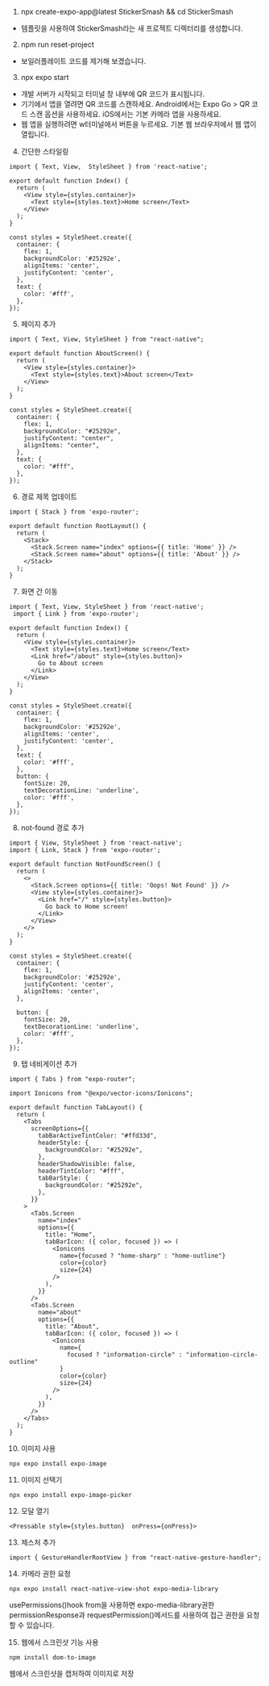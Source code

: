 1. npx create-expo-app@latest StickerSmash && cd StickerSmash

- 템플릿을 사용하여 StickerSmash라는 새 프로젝트 디렉터리를 생성합니다.

2. npm run reset-project

- 보일러플레이트 코드를 제거해 보겠습니다.

3. npx expo start

- 개발 서버가 시작되고 터미널 창 내부에 QR 코드가 표시됩니다.
- 기기에서 앱을 열려면 QR 코드를 스캔하세요. Android에서는 Expo Go > QR 코드 스캔 옵션을 사용하세요. iOS에서는 기본 카메라 앱을 사용하세요.
- 웹 앱을 실행하려면 w터미널에서 버튼을 누르세요. 기본 웹 브라우저에서 웹 앱이 열립니다.

4. 간단한 스타일링

```
import { Text, View,  StyleSheet } from 'react-native';

export default function Index() {
  return (
    <View style={styles.container}>
      <Text style={styles.text}>Home screen</Text>
    </View>
  );
}

const styles = StyleSheet.create({
  container: {
    flex: 1,
    backgroundColor: '#25292e',
    alignItems: 'center',
    justifyContent: 'center',
  },
  text: {
    color: '#fff',
  },
});

```

5. 페이지 추가

```
import { Text, View, StyleSheet } from "react-native";

export default function AboutScreen() {
  return (
    <View style={styles.container}>
      <Text style={styles.text}>About screen</Text>
    </View>
  );
}

const styles = StyleSheet.create({
  container: {
    flex: 1,
    backgroundColor: "#25292e",
    justifyContent: "center",
    alignItems: "center",
  },
  text: {
    color: "#fff",
  },
});

```

6. 경로 제목 업데이트

```
import { Stack } from 'expo-router';

export default function RootLayout() {
  return (
    <Stack>
      <Stack.Screen name="index" options={{ title: 'Home' }} />
      <Stack.Screen name="about" options={{ title: 'About' }} />
    </Stack>
  );
}

```

7. 화면 간 이동

```
import { Text, View, StyleSheet } from 'react-native';
 import { Link } from 'expo-router';

export default function Index() {
  return (
    <View style={styles.container}>
      <Text style={styles.text}>Home screen</Text>
      <Link href="/about" style={styles.button}>
        Go to About screen
      </Link>
    </View>
  );
}

const styles = StyleSheet.create({
  container: {
    flex: 1,
    backgroundColor: '#25292e',
    alignItems: 'center',
    justifyContent: 'center',
  },
  text: {
    color: '#fff',
  },
  button: {
    fontSize: 20,
    textDecorationLine: 'underline',
    color: '#fff',
  },
});

```

8. not-found 경로 추가

```
import { View, StyleSheet } from 'react-native';
import { Link, Stack } from 'expo-router';

export default function NotFoundScreen() {
  return (
    <>
      <Stack.Screen options={{ title: 'Oops! Not Found' }} />
      <View style={styles.container}>
        <Link href="/" style={styles.button}>
          Go back to Home screen!
        </Link>
      </View>
    </>
  );
}

const styles = StyleSheet.create({
  container: {
    flex: 1,
    backgroundColor: '#25292e',
    justifyContent: 'center',
    alignItems: 'center',
  },

  button: {
    fontSize: 20,
    textDecorationLine: 'underline',
    color: '#fff',
  },
});

```

9. 탭 네비게이션 추가

```
import { Tabs } from "expo-router";

import Ionicons from "@expo/vector-icons/Ionicons";

export default function TabLayout() {
  return (
    <Tabs
      screenOptions={{
        tabBarActiveTintColor: "#ffd33d",
        headerStyle: {
          backgroundColor: "#25292e",
        },
        headerShadowVisible: false,
        headerTintColor: "#fff",
        tabBarStyle: {
          backgroundColor: "#25292e",
        },
      }}
    >
      <Tabs.Screen
        name="index"
        options={{
          title: "Home",
          tabBarIcon: ({ color, focused }) => (
            <Ionicons
              name={focused ? "home-sharp" : "home-outline"}
              color={color}
              size={24}
            />
          ),
        }}
      />
      <Tabs.Screen
        name="about"
        options={{
          title: "About",
          tabBarIcon: ({ color, focused }) => (
            <Ionicons
              name={
                focused ? "information-circle" : "information-circle-outline"
              }
              color={color}
              size={24}
            />
          ),
        }}
      />
    </Tabs>
  );
}

```

10. 이미지 사용

```
npx expo install expo-image
```

11. 이미지 선택기

```
npx expo install expo-image-picker
```

12. 모달 열기

```
<Pressable style={styles.button}  onPress={onPress}>
```

13. 제스처 추가

```
import { GestureHandlerRootView } from "react-native-gesture-handler";
```

14. 카메라 권한 요청

```
npx expo install react-native-view-shot expo-media-library
```

usePermissions()hook from을 사용하면 expo-media-library권한 permissionResponse과 requestPermission()메서드를 사용하여 접근 권한을 요청할 수 있습니다.

15. 웹에서 스크린샷 기능 사용

```
npm install dom-to-image
```

웹에서 스크린샷을 캡처하여 이미지로 저장
